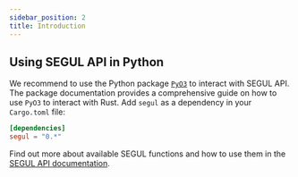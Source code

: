 ```yaml
---
sidebar_position: 2
title: Introduction
---
```


## Using SEGUL API in Python

We recommend to use the Python package [`PyO3`](https://pyo3.rs/) to interact with SEGUL API. The package documentation provides a comprehensive guide on how to use `PyO3` to interact with Rust. Add `segul` as a dependency in your `Cargo.toml` file:

```toml
[dependencies]
segul = "0.*"
```

Find out more about available SEGUL functions and how to use them in the [SEGUL API documentation](https://docs.rs/segul/latest/segul/index.html).
